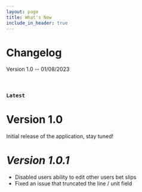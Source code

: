 ```yaml
---
layout: page
title: What's New
include_in_header: true
---
```


# Changelog
Version 1.0 -- 01/08/2023

<br>

### `Latest`
# **Version 1.0**
Initial release of the application, stay tuned!

# ***Version 1.0.1***
- Disabled users ability to edit other users bet slips
- Fixed an issue that truncated the line / unit field
